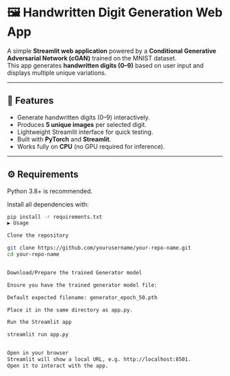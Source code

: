 # 🖼️ Handwritten Digit Generation Web App

A simple **Streamlit web application** powered by a **Conditional Generative Adversarial Network (cGAN)** trained on the MNIST dataset.  
This app generates **handwritten digits (0–9)** based on user input and displays multiple unique variations.

---

## 📌 Features
- Generate handwritten digits (0–9) interactively.
- Produces **5 unique images** per selected digit.
- Lightweight Streamlit interface for quick testing.
- Built with **PyTorch** and **Streamlit**.
- Works fully on **CPU** (no GPU required for inference).

---

## ⚙️ Requirements
Python 3.8+ is recommended.  

Install all dependencies with:
```bash
pip install -r requirements.txt
▶️ Usage

Clone the repository

git clone https://github.com/yourusername/your-repo-name.git
cd your-repo-name


Download/Prepare the trained Generator model

Ensure you have the trained generator model file:

Default expected filename: generator_epoch_50.pth

Place it in the same directory as app.py.

Run the Streamlit app

streamlit run app.py


Open in your browser
Streamlit will show a local URL, e.g. http://localhost:8501.
Open it to interact with the app.
